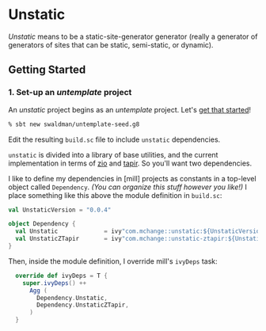 # Unstatic

_Unstatic_ means to be a static-site-generator generator
(really a generator of generators of sites that can be
static, semi-static, or dynamic).

## Getting Started

### 1. Set-up an _untemplate_ project

An _unstatic_ project begins as an _untemplate_ project.
Let's [get that started](https://github.com/swaldman/untemplate-doc#quickstart)!

```zsh
% sbt new swaldman/untemplate-seed.g8
```

Edit the resulting `build.sc` file to include `unstatic` dependencies.

`unstatic` is divided into a library of base utilities, and the current implementation
in terms of [zio](zio.dev) and [tapir](https://tapir.softwaremill.com/).
So you'll want two dependencies.

I like to define my dependencies in [mill] projects as constants in a top-level
object called `Dependency`. _(You can organize this stuff however you like!)_
I place something like this above the module definition in `build.sc`:

```scala
val UnstaticVersion = "0.0.4"

object Dependency {
  val Unstatic             = ivy"com.mchange::unstatic:${UnstaticVersion}"
  val UnstaticZTapir       = ivy"com.mchange::unstatic-ztapir:${UnstaticVersion}"
}
```

Then, inside the module definition, I override mill's `ivyDeps` task:

```scala
  override def ivyDeps = T {
    super.ivyDeps() ++
      Agg (
        Dependency.Unstatic,
        Dependency.UnstaticZTapir,
      )
  }
```






